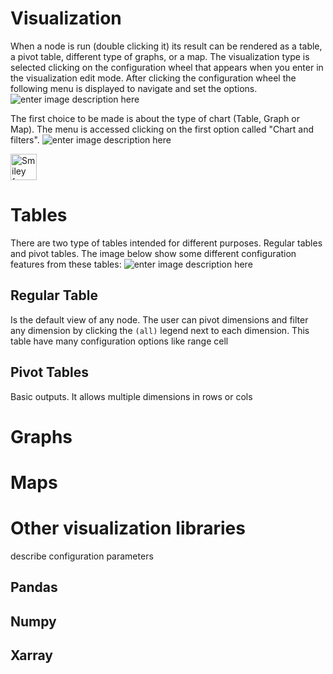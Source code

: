 # Visualization
When a node is run (double clicking it) its result can be rendered as a table, a pivot table, different type of graphs, or a map.
The visualization type is selected clicking on the configuration wheel that appears when you enter in the visualization edit mode. After clicking the configuration wheel the following menu is displayed to navigate and set the options.
![enter image description here](http://img.pyplan.org/viz-edit2.png)

The first choice to be made is about the type of chart (Table, Graph or Map). The menu is accessed clicking on the first option called "Chart and filters".
![enter image description here](http://img.pyplan.org/viz-viz-type1.png)

<img src="smiley.gif"  alt="Smiley face"  height="42"  width="42">

# Tables
There are two type of tables intended for different purposes. Regular tables and pivot tables.
The image below show some different configuration features from these tables:
![enter image description here](http://img.pyplan.org/viz-tables-dif.png)

## Regular Table
Is the default view of any node. The user can pivot dimensions and filter any dimension by clicking the `(all)` legend next to each dimension.
This table have many configuration options like range cell 
## Pivot Tables
Basic outputs. It allows multiple dimensions in rows or cols

# Graphs
# Maps
# Other visualization libraries

describe configuration parameters
## Pandas
## Numpy
## Xarray

<!--stackedit_data:
eyJoaXN0b3J5IjpbLTI4MjkzOTQ2MiwzMzE1NzU5NDksNjc1Mz
Y4NTMsMTYxMTY2Mzk0NywtMTY2NjI1Njc5MiwxOTU0NTYxNTQz
LDEyNTk4MjEzMDAsMTc3NDU2OTQ3MCwxNzQzMDIxNjA0LC02OD
A5MDUwODVdfQ==
-->